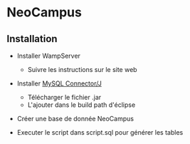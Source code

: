 # NeoCampus

## Installation

- Installer WampServer
    * Suivre les instructions sur le site web

- Installer [MySQL Connector/J](https://mvnrepository.com/artifact/mysql/mysql-connector-java/8.0.13)
    * Télécharger le fichier .jar
    * L'ajouter dans le build path d'éclipse

- Créer une base de donnée NeoCampus

- Executer le script dans script.sql pour générer les tables